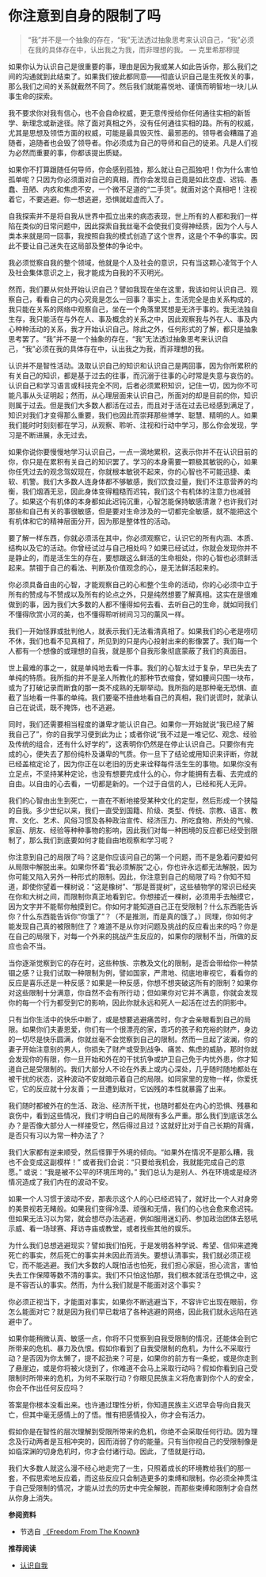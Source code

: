 # 你注意到自身的限制了吗


> “我”并不是一个抽象的存在，“我”无法透过抽象思考来认识自己，“我”必须在我的具体存在中，认出我之为我，而非理想的我。 — 克里希那穆提

如果你认为认识自己是很重要的事，理由是因为我或某人如此告诉你，那么我们之间的沟通就到此结束了。如果我们彼此都同意——彻底认识自己是生死攸关的事，那么我们之间的关系就截然不同了。然后我们就能喜悦地、谨慎而明智地一块儿从事生命的探索。

我不要求你对我有信心，也不会自命权威，更无意传授给你任何通往实相的新哲学、新理念或新途径。除了面对真相之外，没有任何通往实相的路。所有的权威，尤其是思想及领悟方面的权威，可能是最具毁灭性、最邪恶的。领导者会糟蹋了追随者，追随者也会毁了领导者。你必须成为自己的导师和自己的徒弟。凡是人们视为必然而重要的事，你都该提出质疑。

如果你不打算跟随任何导师，你会感到孤独，那么就让自己孤独吧！你为什么害怕孤单呢？只因为你必须面对自己的真相，而你会发现自己竟是如此空虚、迟钝、愚蠢、丑陋、内疚和焦虑不安，一个微不足道的“二手货”。就面对这个真相吧！注视着它，不要逃避。你一想逃避，恐惧就趁虚而入了。

自我探索并不是将自我从世界中孤立出来的病态表现，世上所有的人都和我们一样陷在类似的日常问题中，因此探索自我丝毫不会使我们变得神经质，因为个人与人类本来就是同一回事，我按照自我的模式创造了这个世界，这是个不争的事实。因此不要让自己迷失在这局部及整体的争论中。

我必须觉察自我的整个领域，他就是个人及社会的意识，只有当这颗心凌驾于个人及社会集体意识之上，我才能成为自我的不灭明光。

然而，我们要从何处开始认识自己？譬如我现在坐在这里，我该如何认识自己、观察自己，看看自己的内心究竟是怎么一回事？事实上，生活完全是由关系构成的，我只能在关系的网络中观察自己，坐在一个角落里冥想是无济于事的。我无法独自生存，我只能活在与外在人、事及概念的关系之中，因此观察我与外在人、事及内心种种活动的关系，我才开始认识自己。除此之外，任何形式的了解，都只是抽象思考罢了。“我”并不是一个抽象的存在，“我”无法透过抽象思考来认识自己，“我”必须在我的具体存在中，认出我之为我，而非理想的我。

认识并不是智性活动。汲取认识自己的知识和认识自己是两回事，因为你所累积的有关自己的知识，都是基于过去的往事，而沉溺于往事的心时常是失意与哀伤的。认识自己和学习语言或科技完全不同，后者必须累积知识，记住一切，因为你不可能凡事从头证明起；然而，从心理层面来认识自己，所面对的却是目前的你，知识则属于过去。但是我们大多数人都活在过去，而且对于活在过去已经感到满足了，知识对我们才变得那么重要，我们也因此而崇拜那些博学、聪慧、精明的人。如果我们能时时刻刻都在学习，从观察、聆听、注视和行动中学习，那么你会发现，学习是不断进展，永无过去。

如果你说你要慢慢地学习认识自己，一点一滴地累积，这表示你并不在认识目前的你，你只是在累积有关自己的知识罢了。学习的本身需要一颗极其敏锐的心，如果你任凭过去的观念驾奴现在，你就根本敏锐不起来，你的心智也不可能迅捷、柔软、机警。我们大多数人连身体都不够敏感，我们饮食过量，我们不注意营养的均衡，我们烟酒无忌，因此身体变得粗糙而迟钝，我们这个有机体的注意力也减弱了。如果这个有机体的本身都如此迟钝沉重，心智怎能保持敏感清澈？也许我们对那些和自己有关的事很敏感，但是要对生命涉及的一切都完全敏感，就不能把这个有机体和它的精神层面分开，因为那是整体性的活动。

要了解一样东西，你就必须活在其中，你必须观察它，认识它的所有内涵、本质、结构以及它的活动。你曾经试过与自己相处吗？如果已经试过，你就会发现你并不是静止的，而是活生生的存在，要想跟这么鲜活的生命相处，你的心智也必须鲜活起来。禁锢于自己的看法、判断及价值观念的心，是无法鲜活起来的。

你必须具备自由的心智，才能观察自己的心和整个生命的活动，你的心必须中立于所有的赞成与不赞成以及所有的论点之外，只是纯然想要了解真相。这实在是很难做到的事，因为我们大多数的人都不懂得如何去看、去听自己的生命，就如同我们不懂得欣赏小河的美，也不懂得聆听树间习习的薰风一样。

我们一开始怪罪或批判他人，就表示我们无法看清真相了。如果我们的心老是唠叨不休，我们也看不见真相了，所见到的只是内心投射出来的影像罢了。我们每一个人都有一个想像的或理想的自我，就是那个自我形象彻底蒙蔽了我们的真面目。

世上最难的事之一，就是单纯地去看一件事。我们的心智太过于复杂，早已失去了单纯的特质。我所指的并不是圣人所教化的那种节衣缩食，譬如腰间只围一块布，或为了打破记录而断食的那一类不成熟的无聊举动。我所指的是那种毫无恐惧、直截了当地看一件事的单纯。我们要毫不扭曲地看自己的真相，我们说谎时，就承认自己在说谎，既不掩饰，也不逃避。

同时，我们还需要相当程度的谦卑才能认识自己。如果你一开始就说“我已经了解我自己了”，你的自我学习便到此为止；或者你说“我不过是一堆记忆、观念、经验及传统的组合，还有什么好学的”，这表明你仍然是在停止认识自己。只要你有完成的心，便失去了那份纯朴及谦卑的气质。你一旦下了结论或用知识来评断，你就已经盖棺定论了，因为你正在以老旧的历史来诠释每件活生生的事物。如果你没有立足点，不坚持某种定论，也没有想要完成什么的心，你才能拥有去看、去完成的自由。以自由的心去看，一切都是新的。一个过于自信的人，已经和死人无异。

我们的心智由出生到死亡，一直在不断地接受某种文化的定型，然后形成一个狭隘的自我。多少世纪以来，我们一直受到国籍、阶级、类型、传统、宗教、语言、教育、文化、艺术、风俗习惯及各种政治宣传、经济压力、所吃食物、所处的气候、家庭、朋友、经验等种种事物的影响，因此我们对每一种困境的反应都已经受到限制了，那么我们到底要如何才能自由地观察和学习呢？

你注意到自己的局限了吗？这是你应该问自己的第一个问题，而不是急着问要如何从局限中解脱出来。如果你怀着“我必须解脱”之心，你也许永远都无法解脱，因为你可能又陷入另外一种形式的限制。因此，你注意到自己的局限了吗？你知不知道，即使你望着一棵树说：“这是橡树”、“那是菩提树”，这些植物学的常识已经夹在你和大树之间，而限制你真正地看到它。你想接近一棵树，必须用手去触摸它，因为文字并不能帮你触摸到它。你如何才能知道自己正在受限制？什么东西能告诉你？什么东西能告诉你“你饿了”？（不是推测，而是真的饿了。）同理，你如何才能发现自己真的被限制住了？难道不是从你对问题及挑战的反应看出来的吗？你是在自己的局限下，对每一个外来的挑战产生反应的，如果你的限制不当，所做的反应也会不当。

当你逐渐觉察到它的存在时，这些种族、宗教及文化的限制，是否会带给你一种禁锢之感？让我们试取一种限制为例，譬如国家，严肃地、彻底地审视它，看看你的反应是喜乐还是一种反感？如果是一种反感，你想不想突破这所有的限制？如果你对这些限制十分满意，你自然不会有所行动；但如果你对它并不满意，你就会发现你的每一个行为都受到它的影响，因此你就永远和死人一起活在过去的阴影中。

只有当你生活中的快乐中断了，或是想要逃避痛苦时，你才会亲眼看到自己的局限。如果你们夫妻恩爱，你们有一个很漂亮的家，乖巧的孩子和充裕的财产，身边的一切尽是快乐圆满，你就丝毫不会觉察到自己的限制。然而一旦起了波澜，你的妻子开始注意别的男人，你损失了财产或受到战争、痛苦、焦虑的威胁，那时你就会发现你的有限，你一旦开始和外在的干扰抗争或护卫自己免于内忧外患，你才知道自己是受限制的。我们大部分人不论在外表上或内心深处，几乎随时随地都处在被干扰的状态，这种波动不安就暗示着自己的局限。如同家里的宠物一样，你爱抚它，它的反应就十分友善；一旦遭到敌对，它凶残的本性就暴露了出来。

我们随时都被外在的生活、政治、经济所干扰，也随时都处在内心的恐惧、残暴和哀伤中，看到这些情况，我们才明白自己的局限有多么严重。那么我们到底该怎么办？是否像大部分人一样接受它，然后得过且过？这就好比对于自己长期的背痛，是否只有习以为常一种办法了？

我们大家都有逆来顺受，然后怪罪于外境的倾向。“如果外在情况不是那么糟，我也不会变成这副模样！” 或者我们会说：“只要给我机会，我就能完成自己的意愿。” 或说：“我是被不公平的环境压垮的。” 我们总认为是别人、外在环境或是经济情况造成了我们内在的波动不安。

如果一个人习惯于波动不安，那表示这个人的心已经迟钝了，就好比一个人对身旁的美景视若无睹般。如果我们变得冷漠、顽强和无情，我们的心也会愈来愈迟钝。但如果无法习以为常，就会想尽办法逃避，例如服用迷幻药、参加政治团体去怒吼示威、看一场球赛、拜访寺庙或教堂，或者找些其他的娱乐。

为什么我们总想逃避现实？譬如我们怕死，于是发明各种学说、希望、信仰来遮掩死亡的事实，然后死亡的事实并未因此而消失。要想认清事实，我们就必须正视它，而不能逃避。我们大多数的人既怕活也怕死，我们担心家庭，担心流言，害怕失去工作保障等数不清的事实。我们不只怕这怕那，我们根本就活在恐惧之中，这是不容否认的事实。然而，为什么我们就是不能面对这个事实？

你必须正视当下，才能面对事实，如果你不断逃避当下，不容许它出现在眼前，你怎么能面对它？就是因为我们早已栽培了各种逃避的网络，因此我们就永远陷在逃避中了。

如果你能稍微认真、敏感一点，你将不只觉察到自我受限制的情况，还能体会到它所带来的危机、暴力及仇恨。假如你看到了自我受限制的危机，为什么不采取行动？是否因为你太懒了，提不起劲来？可是，如果你的前方有一条蛇，或是你走到了悬崖边，或是你将被火烧到了，你难道不会马上采取行动吗？假如你看到自己受限制时所带来的危机，为何不采取行动？你眼见民族主义将危害到你个人的安全，你会不作出任何反应吗？

答案是你根本没看出来。也许通过理性分析，你知道民族主义迟早会导向自我灭亡，但其中毫无感情上的了悟。惟有把感情投入，你才会有活力。

假如你是在智性的层次理解到受限所带来的危机，你绝不会采取任何行动。因为理念及行动两者是互相冲突的，因而消弱了你的能量。只有当你视自己的受限制像是如临深渊的切身危机时，你才会付诸行动。因此，了悟就是行动。

我们大多数人就这么漫不经心地走完了一生，只照着成长的环境教给我们的那一套，不假思索地反应着，而这些反应只会制造更多的束缚和限制。你必须全神贯注于自己受限制的情况，才能从过去的历史中完全解脱，而那些束缚和限制才会自然从你身上消失。

**参阅资料**

- 节选自 [《Freedom From The Known》](https://mindiver.se/freedom-from-the-known/)

**推荐阅读**

- [认识自我](https://111hunter.github.io/2024-01-01-self-knowledge/)


